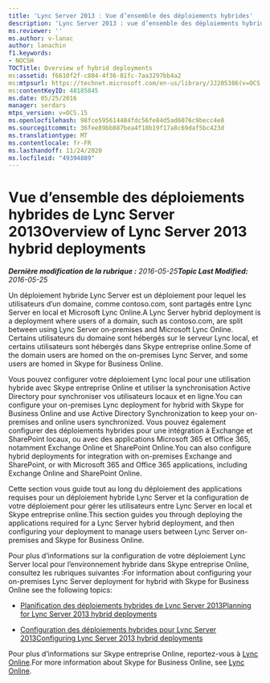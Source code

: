 ```yaml
---
title: 'Lync Server 2013 : Vue d’ensemble des déploiements hybrides'
description: 'Lync Server 2013 : vue d’ensemble des déploiements hybrides.'
ms.reviewer: ''
ms.author: v-lanac
author: lanachin
f1.keywords:
- NOCSH
TOCTitle: Overview of hybrid deployments
ms:assetid: f6610f2f-c804-4f36-81fc-7aa3297bb4a2
ms:mtpsurl: https://technet.microsoft.com/en-us/library/JJ205386(v=OCS.15)
ms:contentKeyID: 48185845
ms.date: 05/25/2016
manager: serdars
mtps_version: v=OCS.15
ms.openlocfilehash: 98fce595614484fdc56fe84d5ad6076c9becc4e8
ms.sourcegitcommit: 36fee89bb887bea4f18b19f17a8c69daf5bc423d
ms.translationtype: MT
ms.contentlocale: fr-FR
ms.lasthandoff: 11/24/2020
ms.locfileid: "49394889"
---
```

# <a name="overview-of-lync-server-2013-hybrid-deployments"></a><span data-ttu-id="8c482-103">Vue d’ensemble des déploiements hybrides de Lync Server 2013</span><span class="sxs-lookup"><span data-stu-id="8c482-103">Overview of Lync Server 2013 hybrid deployments</span></span>

<div data-xmlns="http://www.w3.org/1999/xhtml">

<div class="topic" data-xmlns="http://www.w3.org/1999/xhtml" data-msxsl="urn:schemas-microsoft-com:xslt" data-cs="https://msdn.microsoft.com/">

<div data-asp="https://msdn2.microsoft.com/asp">



</div>

<div id="mainSection">

<div id="mainBody"><span data-ttu-id="8c482-104">

<span> </span></span><span class="sxs-lookup"><span data-stu-id="8c482-104">

<span> </span></span></span>

<span data-ttu-id="8c482-105">_**Dernière modification de la rubrique :** 2016-05-25_</span><span class="sxs-lookup"><span data-stu-id="8c482-105">_**Topic Last Modified:** 2016-05-25_</span></span>

<span data-ttu-id="8c482-106">Un déploiement hybride Lync Server est un déploiement pour lequel les utilisateurs d’un domaine, comme contoso.com, sont partagés entre Lync Server en local et Microsoft Lync Online.</span><span class="sxs-lookup"><span data-stu-id="8c482-106">A Lync Server hybrid deployment is a deployment where users of a domain, such as contoso.com, are split between using Lync Server on-premises and Microsoft Lync Online.</span></span> <span data-ttu-id="8c482-107">Certains utilisateurs du domaine sont hébergés sur le serveur Lync local, et certains utilisateurs sont hébergés dans Skype entreprise online.</span><span class="sxs-lookup"><span data-stu-id="8c482-107">Some of the domain users are homed on the on-premises Lync Server, and some users are homed in Skype for Business Online.</span></span>

<span data-ttu-id="8c482-108">Vous pouvez configurer votre déploiement Lync local pour une utilisation hybride avec Skype entreprise Online et utiliser la synchronisation Active Directory pour synchroniser vos utilisateurs locaux et en ligne.</span><span class="sxs-lookup"><span data-stu-id="8c482-108">You can configure your on-premises Lync deployment for hybrid with Skype for Business Online and use Active Directory Synchronization to keep your on-premises and online users synchronized.</span></span> <span data-ttu-id="8c482-109">Vous pouvez également configurer des déploiements hybrides pour une intégration à Exchange et SharePoint locaux, ou avec des applications Microsoft 365 et Office 365, notamment Exchange Online et SharePoint Online.</span><span class="sxs-lookup"><span data-stu-id="8c482-109">You can also configure hybrid deployments for integration with on-premises Exchange and SharePoint, or with Microsoft 365 and Office 365 applications, including Exchange Online and SharePoint Online.</span></span>

<span data-ttu-id="8c482-110">Cette section vous guide tout au long du déploiement des applications requises pour un déploiement hybride Lync Server et la configuration de votre déploiement pour gérer les utilisateurs entre Lync Server en local et Skype entreprise online.</span><span class="sxs-lookup"><span data-stu-id="8c482-110">This section guides you through deploying the applications required for a Lync Server hybrid deployment, and then configuring your deployment to manage users between Lync Server on-premises and Skype for Business Online.</span></span>

<span data-ttu-id="8c482-111">Pour plus d’informations sur la configuration de votre déploiement Lync Server local pour l’environnement hybride dans Skype entreprise Online, consultez les rubriques suivantes :</span><span class="sxs-lookup"><span data-stu-id="8c482-111">For information about configuring your on-premises Lync Server deployment for hybrid with Skype for Business Online see the following topics:</span></span>

  - [<span data-ttu-id="8c482-112">Planification des déploiements hybrides de Lync Server 2013</span><span class="sxs-lookup"><span data-stu-id="8c482-112">Planning for Lync Server 2013 hybrid deployments</span></span>](lync-server-2013-planning-for-hybrid-deployments.md)

  - [<span data-ttu-id="8c482-113">Configuration des déploiements hybrides pour Lync Server 2013</span><span class="sxs-lookup"><span data-stu-id="8c482-113">Configuring Lync Server 2013 hybrid deployments</span></span>](lync-server-2013-configuring-hybrid-deployments.md)

<span data-ttu-id="8c482-114">Pour plus d’informations sur Skype entreprise Online, reportez-vous à [Lync Online](https://go.microsoft.com/fwlink/p/?linkid=282396).</span><span class="sxs-lookup"><span data-stu-id="8c482-114">For more information about Skype for Business Online, see [Lync Online](https://go.microsoft.com/fwlink/p/?linkid=282396).</span></span>

<span data-ttu-id="8c482-115"></div>

<span> </span>

</div>

</div>

</span><span class="sxs-lookup"><span data-stu-id="8c482-115"></div>

<span> </span>

</div>

</div>

</span></span></div>
